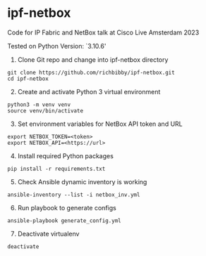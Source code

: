 # ipf-netbox
Code for IP Fabric and NetBox talk at Cisco Live Amsterdam 2023

Tested on Python Version: `3.10.6'

1. Clone Git repo and change into ipf-netbox directory
```
git clone https://github.com/richbibby/ipf-netbox.git
cd ipf-netbox
```
2. Create and activate Python 3 virtual environment
```
python3 -m venv venv
source venv/bin/activate
```
3. Set environment variables for NetBox API token and URL
```
export NETBOX_TOKEN=<token>
export NETBOX_API=<https://url> 
```
4. Install required Python packages
```
pip install -r requirements.txt
```
5. Check Ansible dynamic inventory is working
```
ansible-inventory --list -i netbox_inv.yml
```
6. Run playbook to generate configs
```
ansible-playbook generate_config.yml
```

7. Deactivate virtualenv
```
deactivate
```
